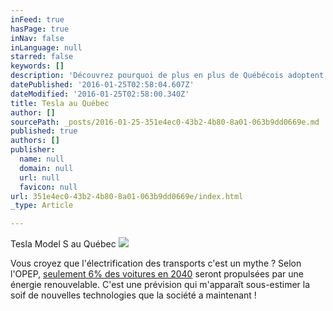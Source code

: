 ```yaml
---
inFeed: true
hasPage: true
inNav: false
inLanguage: null
starred: false
keywords: []
description: 'Découvrez pourquoi de plus en plus de Québécois adoptent la marque Californienne 100% électrique.'
datePublished: '2016-01-25T02:58:04.607Z'
dateModified: '2016-01-25T02:58:00.340Z'
title: Tesla au Québec
author: []
sourcePath: _posts/2016-01-25-351e4ec0-43b2-4b80-8a01-063b9dd0669e.md
published: true
authors: []
publisher:
  name: null
  domain: null
  url: null
  favicon: null
url: 351e4ec0-43b2-4b80-8a01-063b9dd0669e/index.html
_type: Article

---
```

Tesla Model S au Québec
![](https://the-grid-user-content.s3-us-west-2.amazonaws.com/6b07bb4f-7dd4-443c-9b77-5613452b7b24.jpg)

Vous croyez que l'électrification des transports c'est un mythe ? Selon l'OPEP, [seulement 6% des voitures en 2040][0] seront propulsées par une énergie renouvelable. C'est une prévision qui m'apparaît sous-estimer la soif de nouvelles technologies que la société a maintenant ! 

[0]: http://www.greencarreports.com/news/1101592_opec-says-electric-cars-will-remain-irrelevant-through-2040